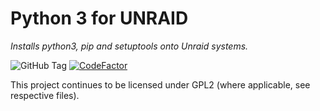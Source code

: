 Python 3 for UNRAID
================
_Installs python3, pip and setuptools onto Unraid systems._

![GitHub Tag](https://img.shields.io/github/v/tag/desertwitch/python-unRAID?label=release&color=peru)
[![CodeFactor](https://www.codefactor.io/repository/github/desertwitch/python-unraid/badge)](https://www.codefactor.io/repository/github/desertwitch/python-unraid)

This project continues to be licensed under GPL2 (where applicable, see respective files).
